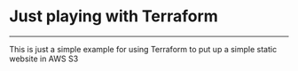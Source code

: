 # Just playing with Terraform
---
This is just a simple example for using Terraform to put up a simple static website in AWS S3
